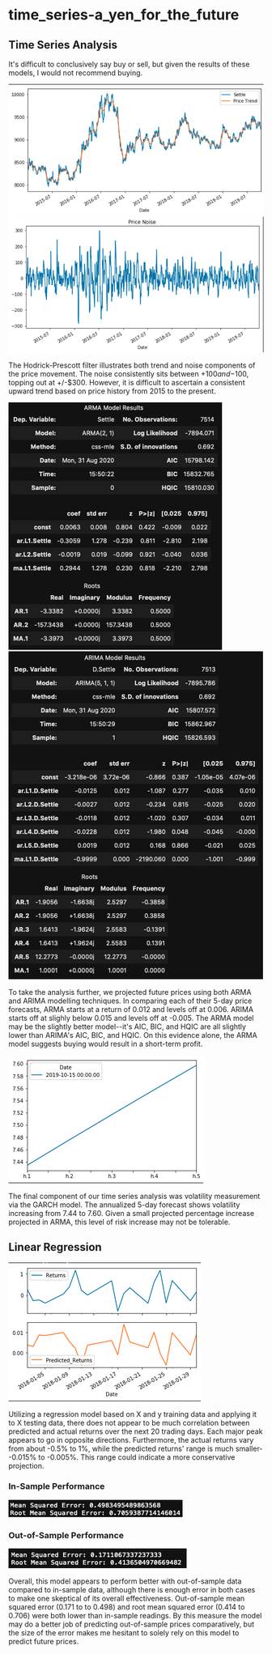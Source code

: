 # time_series-a_yen_for_the_future

## Time Series Analysis

It's difficult to conclusively say buy or sell, but given the results of these
models, I would not recommend buying.  

![Trend](Images/trend_graph.png)
![Noise](Images/noise_graph.png)

The Hodrick-Prescott filter illustrates both trend and noise components of the 
price movement. The noise consistently sits between +$100 and -$100, topping 
out at +/-$300.  However, it is difficult to ascertain a consistent upward 
trend based on price history from 2015 to the present.


![ARMA](Images/arma_results.png)
![ARIMA](Images/arima_results.png)

To take the analysis further, we projected future prices using both ARMA and 
ARIMA modelling techniques.  In comparing each of their 5-day price forecasts,
ARMA starts at a return of 0.012 and levels off at 0.006.  ARIMA starts off at
slighly below 0.015 and levels off at -0.005.  The ARMA model may be the 
slightly better model--it's AIC, BIC, and HQIC are all slightly lower than 
ARIMA's AIC, BIC, and HQIC.  On this evidence alone, the ARMA model suggests
buying would result in a short-term profit.


![GARCH](Images/volatility.png)

The final component of our time series analysis was volatility measurement via
the GARCH model.  The annualized 5-day forecast shows volatility increasing 
from 7.44 to 7.60.  Given a small projected percentage increase projected in 
ARMA, this level of risk increase may not be tolerable.




## Linear Regression
![Predictions](Images/returns_graph.png)

Utilizing a regression model based on X and y training data and applying it to 
X testing data, there does not appear to be much correlation between predicted 
and actual returns over the next 20 trading days.  Each major peak appears to
go in opposite directions.  Furthermore, the actual returns vary from about 
-0.5% to 1%, while the predicted returns' range is much smaller--0.015% to 
-0.005%.  This range could indicate a more conservative projection.


### In-Sample Performance
![in_sample](Images/in_sample_error.png)


### Out-of-Sample Performance
![in_sample](Images/out_of_sample_error.png)


Overall, this model appears to perform better with out-of-sample data compared
to in-sample data, although there is enough error in both cases to make one 
skeptical of its overall effectiveness.  Out-of-sample mean squared error 
(0.171 to to 0.498) and root mean squared error (0.414 to 0.706) were both lower
than in-sample readings.  By this measure the model may do a better job of 
predicting out-of-sample prices comparatively, but the size of the error makes
me hesitant to solely rely on this model to predict future prices.
